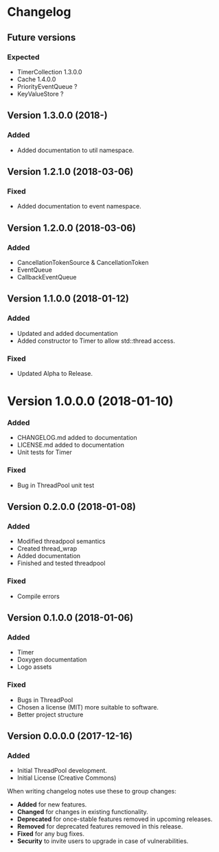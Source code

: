 # Changelog

## Future versions

### Expected

- TimerCollection 1.3.0.0
- Cache 1.4.0.0
- PriorityEventQueue ?
- KeyValueStore ?

## Version 1.3.0.0 (2018-)

### Added

- Added documentation to util namespace.

## Version 1.2.1.0 (2018-03-06)

### Fixed

- Added documentation to event namespace.

## Version 1.2.0.0 (2018-03-06)

### Added

- CancellationTokenSource & CancellationToken
- EventQueue
- CallbackEventQueue

## Version 1.1.0.0 (2018-01-12)

### Added

- Updated and added documentation
- Added constructor to Timer to allow std::thread access.

### Fixed

- Updated Alpha to Release.

# Version 1.0.0.0 (2018-01-10)

### Added

- CHANGELOG.md added to documentation
- LICENSE.md added to documentation
- Unit tests for Timer

### Fixed

- Bug in ThreadPool unit test

## Version 0.2.0.0 (2018-01-08)

### Added

- Modified threadpool semantics
- Created thread_wrap
- Added documentation
- Finished and tested threadpool

### Fixed

- Compile errors

## Version 0.1.0.0 (2018-01-06)

### Added

- Timer
- Doxygen documentation
- Logo assets

### Fixed

- Bugs in ThreadPool
- Chosen a license (MIT) more suitable to software.
- Better project structure


## Version 0.0.0.0 (2017-12-16)

### Added

- Initial ThreadPool development.
- Initial License (Creative Commons)

When writing changelog notes use these to group changes:

- **Added** for new features.
- **Changed** for changes in existing functionality.
- **Deprecated** for once-stable features removed in upcoming releases.
- **Removed** for deprecated features removed in this release.
- **Fixed** for any bug fixes.
- **Security** to invite users to upgrade in case of vulnerabilities.
